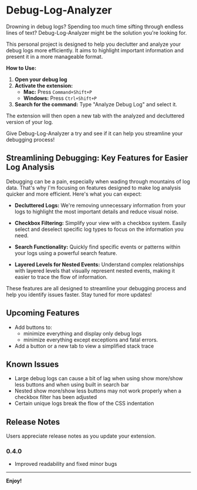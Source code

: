 # Debug-Log-Analyzer

Drowning in debug logs? Spending too much time sifting through endless lines of text? Debug-Log-Analyzer might be the solution you're looking for.

This personal project is designed to help you declutter and analyze your debug logs more efficiently. It aims to highlight important information and present it in a more manageable format.

**How to Use:**
1.  **Open your debug log**
2.  **Activate the extension:**
    *   **Mac:** Press `Command+Shift+P`
    *   **Windows:** Press `Ctrl+Shift+P`
3.  **Search for the command:** Type "Analyze Debug Log" and select it.

The extension will then open a new tab with the analyzed and decluttered version of your log.

Give Debug-Log-Analyzer a try and see if it can help you streamline your debugging process!

## Streamlining Debugging: Key Features for Easier Log Analysis

Debugging can be a pain, especially when wading through mountains of log data. That's why I'm focusing on features designed to make log analysis quicker and more efficient. Here's what you can expect:

*   **Decluttered Logs:** We're removing unnecessary information from your logs to highlight the most important details and reduce visual noise.

*   **Checkbox Filtering:** Simplify your view with a checkbox system. Easily select and deselect specific log types to focus on the information you need.

*   **Search Functionality:** Quickly find specific events or patterns within your logs using a powerful search feature.

*   **Layered Levels for Nested Events:** Understand complex relationships with layered levels that visually represent nested events, making it easier to trace the flow of information.

These features are all designed to streamline your debugging process and help you identify issues faster. Stay tuned for more updates!

## Upcoming Features
* Add buttons to:
  * minimize everything and display only debug logs
  * minimize everything except exceptions and fatal errors.
* Add a button or a new tab to view a simplified stack trace

## Known Issues

* Large debug logs can cause a bit of lag when using show more/show less buttons and when using built in search bar
* Nested show more/show less buttons may not work properly when a checkbox filter has been adjusted
* Certain unique logs break the flow of the CSS indentation


## Release Notes

Users appreciate release notes as you update your extension.

### 0.4.0

* Improved readability and fixed minor bugs

---

**Enjoy!**